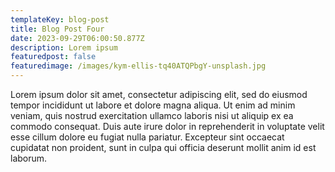 ```yaml
---
templateKey: blog-post
title: Blog Post Four
date: 2023-09-29T06:00:50.877Z
description: Lorem ipsum
featuredpost: false
featuredimage: /images/kym-ellis-tq40ATQPbgY-unsplash.jpg
---
```


Lorem ipsum dolor sit amet, consectetur adipiscing elit, sed do eiusmod tempor incididunt ut labore et dolore magna aliqua. Ut enim ad minim veniam, quis nostrud exercitation ullamco laboris nisi ut aliquip ex ea commodo consequat. Duis aute irure dolor in reprehenderit in voluptate velit esse cillum dolore eu fugiat nulla pariatur. Excepteur sint occaecat cupidatat non proident, sunt in culpa qui officia deserunt mollit anim id est laborum.
